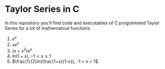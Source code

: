 # Taylor Series in C
In this repository you'll find code and executables of C programmed Taylor Series for a lot of mathematical functions.
1. $e^x$
2. $xe^x$
3. $(x+x^2)e^x$
4. $ln(1+x), -1 < x \leq 1$
5. $\frac{1}{2}ln(\frac{1+x}{1-x}), -1 < x < 1$

